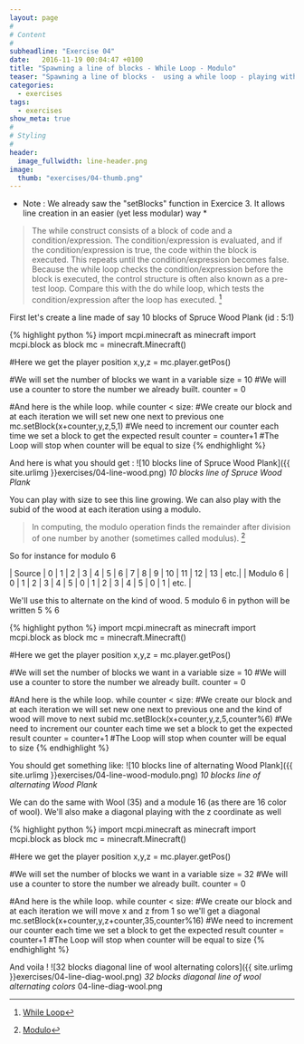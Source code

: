 ```yaml
---
layout: page
#
# Content
#
subheadline: "Exercise 04"
date:   2016-11-19 00:04:47 +0100
title: "Spawning a line of blocks - While Loop - Modulo"
teaser: "Spawning a line of blocks -  using a while loop - playing with modulo"
categories:
  - exercises
tags:
  - exercises
show_meta: true
#
# Styling
#
header:
  image_fullwidth: line-header.png
image:
  thumb: "exercises/04-thumb.png"
---
```



* Note : We already saw the "setBlocks" function in Exercice 3. It allows line creation in an easier (yet less modular) way *

>The while construct consists of a block of code and a condition/expression. The condition/expression is evaluated, and if the condition/expression is true, the code within the block is executed. This repeats until the condition/expression becomes false. Because the while loop checks the condition/expression before the block is executed, the control structure is often also known as a pre-test loop. Compare this with the do while loop, which tests the condition/expression after the loop has executed. [^1]

First let's create a line made of say 10 blocks of Spruce Wood Plank (id : 5:1)


{% highlight python %}
import mcpi.minecraft as minecraft
import mcpi.block as block
mc = minecraft.Minecraft()

#Here we get the player position
x,y,z = mc.player.getPos()

#We will set the number of blocks we want in a variable
size = 10
#We will use a counter to store the number we already built.
counter = 0

#And here is the while loop. 
while counter < size:
#We create our block and at each iteration we will set new one next to previous one
  mc.setBlock(x+counter,y,z,5,1)
#We need to increment our counter each time we set a block to get the expected result
  counter = counter+1
#The Loop will stop when counter will be equal to size
{% endhighlight %}

And here is what you should get :
![10 blocks line of Spruce Wood Plank]({{ site.urlimg }}exercises/04-line-wood.png)
*10 blocks line of Spruce Wood Plank*

You can play with size to see this line growing.
We can also play with the subid of the wood at each iteration using a modulo.

>In computing, the modulo operation finds the remainder after division of one number by another (sometimes called modulus). [^2]

So for instance for modulo 6

| Source | 0 | 1 | 2 | 3 | 4 | 5 | 6 | 7 | 8 | 9 | 10 | 11 | 12 | 13 | etc.|
| Modulo 6 | 0 | 1 | 2 | 3 | 4 | 5 | 0 | 1 | 2 | 3 | 4 | 5 | 0 | 1 | etc. |

We'll use this to alternate on the kind of wood.
5 modulo 6 in python will be written 5 % 6

{% highlight python %}
import mcpi.minecraft as minecraft
import mcpi.block as block
mc = minecraft.Minecraft()

#Here we get the player position
x,y,z = mc.player.getPos()

#We will set the number of blocks we want in a variable
size = 10
#We will use a counter to store the number we already built.
counter = 0

#And here is the while loop. 
while counter < size:
#We create our block and at each iteration we will set new one next to previous one and the kind of wood will move to next subid
  mc.setBlock(x+counter,y,z,5,counter%6)
#We need to increment our counter each time we set a block to get the expected result
  counter = counter+1
#The Loop will stop when counter will be equal to size
{% endhighlight %}

You should get something like:
![10 blocks line of alternating Wood Plank]({{ site.urlimg }}exercises/04-line-wood-modulo.png)
*10 blocks line of alternating Wood Plank*

We can do the same with Wool (35) and a module 16 (as there are 16 color of wool). We'll also make a diagonal playing with the z coordinate as well


{% highlight python %}
import mcpi.minecraft as minecraft
import mcpi.block as block
mc = minecraft.Minecraft()

#Here we get the player position
x,y,z = mc.player.getPos()

#We will set the number of blocks we want in a variable
size = 32
#We will use a counter to store the number we already built.
counter = 0

#And here is the while loop. 
while counter < size:
#We create our block and at each iteration we will move x and z from 1 so we'll get a diagonal
  mc.setBlock(x+counter,y,z+counter,35,counter%16)
#We need to increment our counter each time we set a block to get the expected result
  counter = counter+1
#The Loop will stop when counter will be equal to size
{% endhighlight %}

And voila !
![32 blocks diagonal line of wool alternating colors]({{ site.urlimg }}exercises/04-line-diag-wool.png)
*32 blocks diagonal line of wool alternating colors*
04-line-diag-wool.png


[^1]: <i class="fa fa-wikipedia-w" aria-hidden="true"> </i>[While Loop]
[^2]: <i class="fa fa-wikipedia-w" aria-hidden="true"> </i>[Modulo]


[While Loop]: <https://en.wikipedia.org/wiki/While_loop>
[Modulo]: <https://en.wikipedia.org/wiki/Modulo_operation>